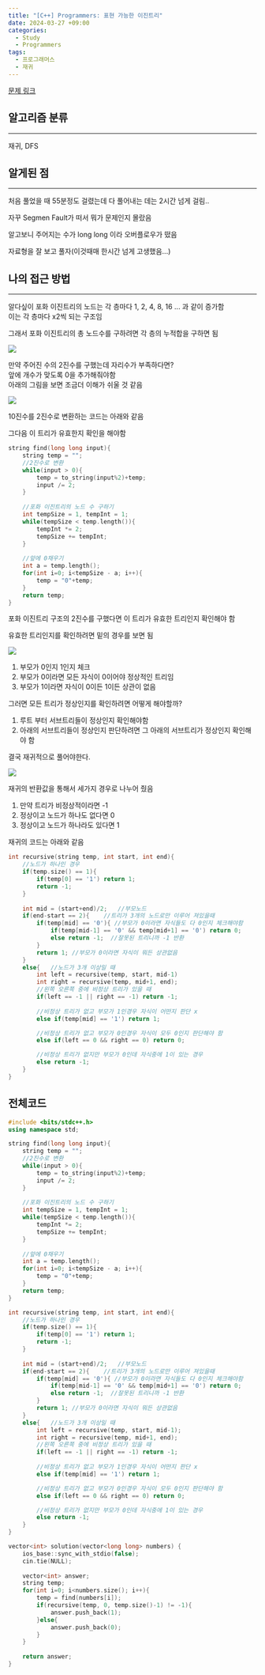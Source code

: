```yaml
---
title: "[C++] Programmers: 표현 가능한 이진트리"
date: 2024-03-27 +09:00
categories:
  - Study
  - Programmers
tags:
  - 프로그래머스
  - 재귀
---
```

[문제 링크](https://school.programmers.co.kr/learn/courses/30/lessons/150367)

## 알고리즘 분류
---
재귀, DFS

## 알게된 점
---
처음 풀었을 때 55분정도 걸렸는데 다 풀어내는 데는 2시간 넘게 걸림..

자꾸 Segmen Fault가 떠서 뭐가 문제인지 몰랐음

알고보니 주어지는 수가 long long 이라 오버플로우가 떴음

자료형을 잘 보고 풀자(이것때매 한시간 넘게 고생했음...)

## 나의 접근 방법
---
알다싶이 포화 이진트리의 노드는 각 층마다 1, 2, 4, 8, 16 ... 과 같이 증가함    
이는 각 층마다 x2씩 되는 구조임

그래서 포화 이진트리의 총 노드수를 구하려면 각 층의 누적합을 구하면 됨

![](images/2024-03-27-Programmers-150367.png)

만약 주어진 수의 2진수를 구했는데 자리수가 부족하다면?     
앞에 개수가 맞도록 0을 추가해줘야함     
아래의 그림을 보면 조금더 이해가 쉬울 것 같음     

![](images/2024-03-27-Programmers-150367-1.png)

10진수를 2진수로 변환하는 코드는 아래와 같음

그다음 이 트리가 유효한지 확인을 해야함 

```cpp
string find(long long input){
    string temp = "";
    //2진수로 변환
    while(input > 0){
        temp = to_string(input%2)+temp;
        input /= 2;
    }
    
    //포화 이진트리의 노드 수 구하기
    int tempSize = 1, tempInt = 1;
    while(tempSize < temp.length()){
        tempInt *= 2;
        tempSize += tempInt;
    }
    
    //앞에 0채우기
    int a = temp.length();
    for(int i=0; i<tempSize - a; i++){
        temp = "0"+temp;
    }
    return temp;
}
```

포화 이진트리 구조의 2진수를 구했다면 이 트리가 유효한 트리인지 확인해야 함

유효한 트리인지를 확인하려면 밑의 경우를 보면 됨

![](images/2024-03-27-Programmers-150367-2.png)

1. 부모가 0인지 1인지 체크
2. 부모가 0이라면 모든 자식이 0이어야 정상적인 트리임
3. 부모가 1이라면 자식이 0이든 1이든 상관이 없음

그러면 모든 트리가 정상인지를 확인하려면 어떻게 해야할까?

1. 루트 부터 서브트리들이 정상인지 확인해야함
2. 아래의 서브트리들이 정상인지 판단하려면 그 아래의 서브트리가 정상인지 확인해야 함

결국 재귀적으로 풀어야한다.

![](images/2024-03-27-Programmers-150367-3.png)

재귀의 반환값을 통해서 세가지 경우로 나누어 줬음
1. 만약 트리가 비정상적이라면 -1
2. 정상이고 노드가 하나도 없다면 0
3. 정상이고 노드가 하나라도 있다면 1

재귀의 코드는 아래와 같음
```cpp
int recursive(string temp, int start, int end){
	//노드가 하나인 경우
    if(temp.size() == 1){
        if(temp[0] == '1') return 1;
        return -1;
    }
    
    int mid = (start+end)/2;   //부모노드
    if(end-start == 2){    //트리가 3개의 노드로만 이루어 져있을때
        if(temp[mid] == '0'){ //부모가 0이라면 자식들도 다 0인지 체크해야함
            if(temp[mid-1] == '0' && temp[mid+1] == '0') return 0;
            else return -1;  //잘못된 트리니까 -1 반환
        }
        return 1; //부모가 0이라면 자식이 뭐든 상관없음
    }
    else{   //노드가 3개 이상일 때
        int left = recursive(temp, start, mid-1)
        int right = recursive(temp, mid+1, end);
        //왼쪽 오른쪽 중에 비정상 트리가 있을 때
        if(left == -1 || right == -1) return -1;
        
	    //비정상 트리가 없고 부모가 1인경우 자식이 어떤지 판단 x
        else if(temp[mid] == '1') return 1;

		//비정상 트리가 없고 부모가 0인경우 자식이 모두 0인지 판단해야 함
        else if(left == 0 && right == 0) return 0;

		//비정상 트리가 없지만 부모가 0인데 자식중에 1이 있는 경우
        else return -1;
    }
}
```


## 전체코드
```cpp
#include <bits/stdc++.h>
using namespace std;

string find(long long input){
    string temp = "";
    //2진수로 변환
    while(input > 0){
        temp = to_string(input%2)+temp;
        input /= 2;
    }
    
    //포화 이진트리의 노드 수 구하기
    int tempSize = 1, tempInt = 1;
    while(tempSize < temp.length()){
        tempInt *= 2;
        tempSize += tempInt;
    }
    
    //앞에 0채우기
    int a = temp.length();
    for(int i=0; i<tempSize - a; i++){
        temp = "0"+temp;
    }
    return temp;
}

int recursive(string temp, int start, int end){
	//노드가 하나인 경우
    if(temp.size() == 1){
        if(temp[0] == '1') return 1;
        return -1;
    }
    
    int mid = (start+end)/2;   //부모노드
    if(end-start == 2){    //트리가 3개의 노드로만 이루어 져있을때
        if(temp[mid] == '0'){ //부모가 0이라면 자식들도 다 0인지 체크해야함
            if(temp[mid-1] == '0' && temp[mid+1] == '0') return 0;
            else return -1;  //잘못된 트리니까 -1 반환
        }
        return 1; //부모가 0이라면 자식이 뭐든 상관없음
    }
    else{   //노드가 3개 이상일 때
        int left = recursive(temp, start, mid-1);
        int right = recursive(temp, mid+1, end);
        //왼쪽 오른쪽 중에 비정상 트리가 있을 때
        if(left == -1 || right == -1) return -1;
        
	    //비정상 트리가 없고 부모가 1인경우 자식이 어떤지 판단 x
        else if(temp[mid] == '1') return 1;

		//비정상 트리가 없고 부모가 0인경우 자식이 모두 0인지 판단해야 함
        else if(left == 0 && right == 0) return 0;

		//비정상 트리가 없지만 부모가 0인데 자식중에 1이 있는 경우
        else return -1;
    }
}

vector<int> solution(vector<long long> numbers) {
    ios_base::sync_with_stdio(false);
    cin.tie(NULL);
    
    vector<int> answer;
    string temp;
    for(int i=0; i<numbers.size(); i++){
        temp = find(numbers[i]);
        if(recursive(temp, 0, temp.size()-1) != -1){
            answer.push_back(1);
        }else{
            answer.push_back(0);
        }
    }
    
    return answer;
}
```